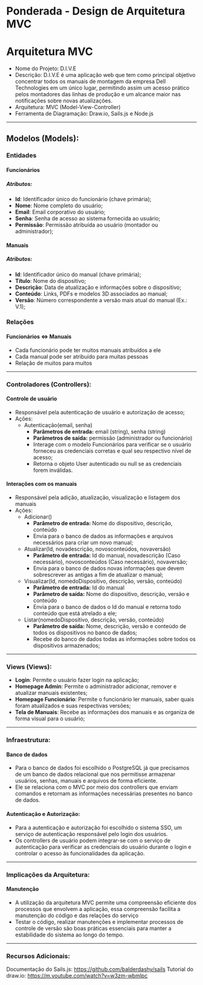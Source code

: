 # Ponderada - Design de Arquitetura MVC


# Arquitetura MVC
- Nome do Projeto: D.I.V.E
- Descrição: D.I.V.E é uma aplicação web que tem como principal objetivo concentrar todos os manuais de montagem da empresa Dell Technologies em um único lugar, permitindo assim um acesso prático pelos montadores das linhas de produção e um alcance maior nas notificações sobre novas atualizações.
- Arquitetura: MVC (Model-View-Controller)
- Ferramenta de Diagramação: Draw.io, Sails.js e Node.js


______


## Modelos (Models):


### Entidades


#### Funcionários


##### Atributos:


- **Id**: Identificador único do funcionário (chave primária);
- **Nome**: Nome completo do usuário;
- **Email**: Email corporativo do usuário;
- **Senha**: Senha de acesso ao sistema fornecida ao usuário;
- **Permissão**: Permissão atribuída ao usuário (montador ou administrador);


#### Manuais


##### Atributos:


- **Id**: Identificador único do manual (chave primária);
- **Título**: Nome do dispositivo;
- **Descrição**: Data de atualização e informações sobre o dispositivo;
- **Conteúdo**: Links, PDFs e modelos 3D associados ao manual;
- **Versão**: Número correspondente a versão mais atual do manual (Ex.: V.1);


### Relações


#### Funcionários <=> Manuais
- Cada funcionário pode ter muitos manuais atribuídos a ele
- Cada manual pode ser atribuído para muitas pessoas
- Relação de muitos para muitos


______


### Controladores (Controllers):

#### Controle de usuário
- Responsável pela autenticação de usuário e autorização de acesso;
- Ações:
    - Autenticação(email, senha)
        - **Parâmetros de entrada:** email (string), senha (string)
        - **Parâmetros de saída:** permissão (administrador ou funcionário)
        - Interage com o modelo Funcionários para verificar se o usuário forneceu as credenciais corretas e qual seu respectivo nível de acesso;
        - Retorna o objeto User autenticado ou null se as credenciais forem inválidas.

#### Interações com os manuais
- Responsável pela adição, atualização, visualização e listagem dos manuais
- Ações:
    - Adicionar()
        - **Parâmetro de entrada:** Nome do dispositivo, descrição, conteúdo
        - Envia para o banco de dados as informações e arquivos necessários para criar um novo manual;
    - Atualizar(Id, novadescrição, novosconteúdos, novaversão)
        - **Parâmetro de entrada:** Id do manual, novadescrição (Caso necessário), novosconteúdos (Caso necessário), novaversão;
        - Envia para o banco de dados novas informações que devem sobrescrever as antigas a fim de atualizar o manual;
    - Visualizar(Id, nomedoDispositivo, descrição, versão, conteúdo)
        - **Parâmetro de entrada:** Id do manual
        - **Parâmetro de saída:** Nome do dispositivo, descrição, versão e conteúdo
        - Envia para o banco de dados o Id do manual e retorna todo conteúdo que está atrelado a ele;
    - Listar(nomedoDispositivo, descrição, versão, conteúdo)
        - **Parâmetro de saída:** Nome, descrição, versão e conteúdo de todos os dispositivos no banco de dados;
        - Recebe do banco de dados todas as informações sobre todos os dispositivos armazenados;
______

### Views (Views):
- **Login**: Permite o usuário fazer login na aplicação;
- **Homepage Admin**: Permite o administrador adicionar, remover e atualizar manuais existentes;
- **Homepage Funcionário**: Permite o funcionário ler manuais, saber quais foram atualizados e suas respectivas versões;
- **Tela de Manuais**: Recebe as informações dos manuais e as organiza de forma visual para o usuário;

______

### Infraestrutura:

#### Banco de dados
- Para o banco de dados foi escolhido o PostgreSQL já que precisamos de um banco de dados relacional que nos permitisse armazenar usuários, senhas, manuais e arquivos de forma eficiente.
- Ele se relaciona com o MVC por meio dos controllers que enviam comandos e retornam as informações necessárias presentes no banco de dados.

#### Autenticação e Autorização:

- Para a autenticação e autorização foi escolhido o sistema SSO, um serviço de autenticação responsável pelo login dos usuários.
- Os controllers de usuário podem integrar-se com o serviço de autenticação para verificar as credenciais do usuário durante o login e controlar o acesso às funcionalidades da aplicação.
_____

### Implicações da Arquitetura:
#### Manutenção
- A utilização da arquitetura MVC permite uma compreensão eficiente dos processos que envolvem a aplicação, essa compreensão facilita a manutenção do código e das relações do serviço
- Testar o código, realizar manutenções e implementar processos de controle de versão são boas práticas essenciais para manter a estabilidade do sistema ao longo do tempo.

______

### Recursos Adicionais:
Documentação do Sails.js: https://github.com/balderdashy/sails
Tutorial do draw.io: https://m.youtube.com/watch?v=w3zm-wbmlpc
